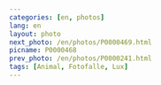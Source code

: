 ```yaml
---
categories: [en, photos]
lang: en
layout: photo
next_photo: /en/photos/P0000469.html
picname: P0000468
prev_photo: /en/photos/P0000241.html
tags: [Animal, Fotofalle, Lux]
---
```

